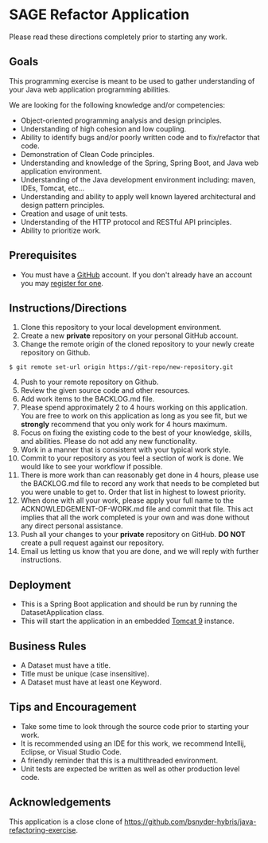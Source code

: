 # SAGE Refactor Application

Please read these directions completely prior to starting any work.

## Goals

This programming exercise is meant to be used to gather understanding of your Java web application programming
abilities.

We are looking for the following knowledge and/or competencies:
* Object-oriented programming analysis and design principles.
* Understanding of high cohesion and low coupling.
* Ability to identify bugs and/or poorly written code and to fix/refactor that code.
* Demonstration of Clean Code principles.
* Understanding and knowledge of the Spring, Spring Boot, and Java web application environment.
* Understanding of the Java development environment including: maven, IDEs, Tomcat, etc...
* Understanding and ability to apply well known layered architectural and design pattern principles.
* Creation and usage of unit tests.
* Understanding of the HTTP protocol and RESTful API principles.
* Ability to prioritize work.

## Prerequisites

* You must have a [GitHub](https://github.com/) account.  If you don't already have an account you may [register for one](https://github.com/signup).

## Instructions/Directions

1. Clone this repository to your local development environment.
2. Create a new **private** repository on your personal GitHub account.
3. Change the remote origin of the cloned repository to your newly create repository on Github.
~~~
$ git remote set-url origin https://git-repo/new-repository.git
~~~
4. Push to your remote repository on Github.
5. Review the given source code and other resources.
6. Add work items to the BACKLOG.md file.
7. Please spend approximately 2 to 4 hours working on this application.  You are free to work on this application as
long as you see fit, but we **strongly** recommend that you only work for 4 hours maximum.
8. Focus on fixing the existing code to the best of your knowledge, skills, and abilities.  Please do not
add any new functionality.
9. Work in a manner that is consistent with your typical work style.
10. Commit to your repository as you feel a section of work is done.  We would like to see your workflow if possible.
11. There is more work than can reasonably get done in 4 hours, please use the BACKLOG.md file to record any work that
  needs to be completed but you were unable to get to.  Order that list in highest to lowest priority.
12. When done with all your work, please apply your full name to the ACKNOWLEDGEMENT-OF-WORK.md file and commit that file.
  This act implies that all the work completed is your own and was done without any direct personal assistance.
13. Push all your changes to your **private** repository on GitHub.  **DO NOT** create a pull request against our
repository.
14. Email us letting us know that you are done, and we will reply with further instructions.

## Deployment

* This is a Spring Boot application and should be run by running the DatasetApplication class.
* This will start the application in an embedded [Tomcat 9](https://tomcat.apache.org/tomcat-9.0-doc/index.html)
instance.

## Business Rules

* A Dataset must have a title.
* Title must be unique (case insensitive).
* A Dataset must have at least one Keyword.

## Tips and Encouragement

* Take some time to look through the source code prior to starting your work.
* It is recommended using an IDE for this work, we recommend Intellij, Eclipse, or Visual Studio Code.
* A friendly reminder that this is a multithreaded environment.
* Unit tests are expected be written as well as other production level code.

## Acknowledgements

This application is a close clone of https://github.com/bsnyder-hybris/java-refactoring-exercise.
